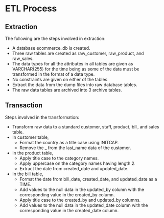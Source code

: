 # ETL Process
## Extraction
The following are the steps involved in extraction:
- A database ecommerce_db is created.
- Three raw tables are created as raw_customer, raw_product, and raw_sales.
- The data types for all the attributes in all tables are given as VARCHAR(255) for the time being as some of the data must be transformed in the format of a data type.
- No constraints are given on either of the tables.
- Extract the data from the dump files into raw database tables.
- The raw data tables are archived into 3 archive tables.

## Transaction
Steps involved in the transformation:
- Transform raw data to a standard customer, staff, product, bill, and sales table.
- In customer table,
  - Format the country as a title case using INITCAP.
  - Remove the _ from the last_name data of the customer.
- In the product table,
  - Apply title case to the category names.
  - Apply uppercase on the category names having length 2.
  - Extract the date from created_date and updated_date.
- In the bill table,
  - Format the date from bill_date, created_date, and updated_date as a TIME.
  - Add values to the null data in the updated_by column with the corresponding value in the created_by column.
  - Apply title case to the created_by and updated_by columns.
  - Add values to the null data in the updated_date column with the corresponding value in the created_date column.
